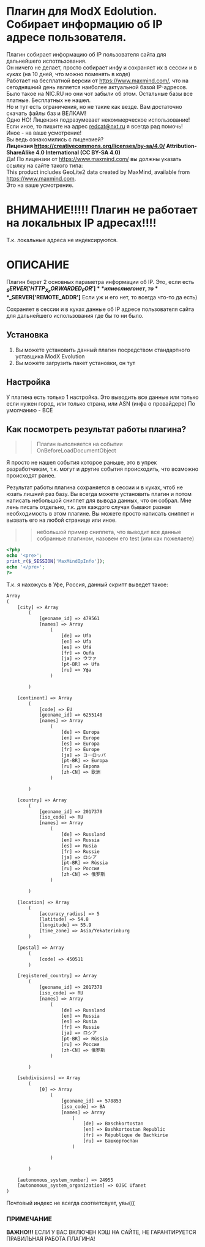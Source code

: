 # Плагин для ModX Edolution. Собирает информацию об IP адресе пользователя.

Плагин собирает информацию об IP пользователя сайта для дальнейшего испотльзования.<br>
Он ничего не делает, просто собирает инфу и сохраняет их в сессии и в куках (на 10 дней, что можно поменять в коде)<br>
Работает на бесплатной версии от https://www.maxmind.com/, что на сегодняшний день является наиболее актуальной базой IP-адресов.<br>
Было такое на NIC.RU но они чот забыли об этом. Остальные базы все платные. Бесплатных не нашел.<br>
Но и тут есть ограничения, но не такие как везде. Вам достаточно скачать файлы баз и ВЕЛКАМ!<br>
Одно НО! Лицензия подразумевает некоммерческое использование!<br>
Если иное, то пишите на адрес redcat@nxt.ru я всегда рад помочь!<br>
Иное - на ваше усмотрение!<br>
Вы ведь ознакомились с лицензией? <br>
**Лицензия https://creativecommons.org/licenses/by-sa/4.0/ Attribution-ShareAlike 4.0 International (CC BY-SA 4.0)**<br>
Да! По лицензии от https://www.maxmind.com/ вы должны указать ссылку на сайте такого типа:<br>
This product includes GeoLite2 data created by MaxMind, available from <a href="https://www.maxmind.com">https://www.maxmind.com</a>.<br>
Это на ваше усмотрение.

# ВНИМАНИЕ!!!!! Плагин не работает на локальных IP адресах!!!!

Т.к. локальные адреса не индексируются.

# ОПИСАНИЕ

Плагин берет 2 основных параметра информации об IP.
Это, если есть **$_SERVER['HTTP_X_FORWARDED_FOR']** или если его нет, то **$_SERVER['REMOTE_ADDR']** 
Если уж и его нет, то всегда что-то да есть)

Сохраняет в сессии и в куках данные об IP адресе пользователя сайта для дальнейшего использования где бы то ни было.

## Установка

1. Вы можете установить данный плагин посредством стандартного уставщика ModX Evolution
2. Вы можете загрузить пакет установки, он тут

## Настройка

У плагина есть только 1 настройка. Это выводить все данные или только если нужен город, или только страна, или ASN (инфа о провайдере)
По умолчанию - ВСЕ

## Как посмотреть результат работы плагина?

>> Плагин выполняется на событии OnBeforeLoadDocumentObject<br>

Я просто не нашел события которое раньше, это в упрек разработчикам, т.к. могут и другие события происходить, что возможно происходят ранее.

Результат работы плагина сохраняется в сессии и в куках, чтоб не юзать лишний раз базу.
Вы всегда можете установить плагин и потом написать небольшой сниппет для вывода данных, что он собрал.
Мне лень писать отдельно, т.к. для каждого случая бывают разная необходимость в этом плагине.
Вы можете просто написать сниппет и вызвать его на любой странице или иное.

>> небольшой пример сниппета, что выводит все данные собранные плагином, назовем его test (или как пожелаете) <br>

```php
<?php 
echo '<pre>';
print_r($_SESSION['MaxMindIpInfo']);
echo '</pre>';
?>
```

Т.к. я нахожусь в Уфе, Россия, данный скрипт выведет такое:
```html
Array
(
    [city] => Array
        (
            [geoname_id] => 479561
            [names] => Array
                (
                    [de] => Ufa
                    [en] => Ufa
                    [es] => Ufá
                    [fr] => Oufa
                    [ja] => ウファ
                    [pt-BR] => Ufa
                    [ru] => Уфа
                )

        )

    [continent] => Array
        (
            [code] => EU
            [geoname_id] => 6255148
            [names] => Array
                (
                    [de] => Europa
                    [en] => Europe
                    [es] => Europa
                    [fr] => Europe
                    [ja] => ヨーロッパ
                    [pt-BR] => Europa
                    [ru] => Европа
                    [zh-CN] => 欧洲
                )

        )

    [country] => Array
        (
            [geoname_id] => 2017370
            [iso_code] => RU
            [names] => Array
                (
                    [de] => Russland
                    [en] => Russia
                    [es] => Rusia
                    [fr] => Russie
                    [ja] => ロシア
                    [pt-BR] => Rússia
                    [ru] => Россия
                    [zh-CN] => 俄罗斯
                )

        )

    [location] => Array
        (
            [accuracy_radius] => 5
            [latitude] => 54.8
            [longitude] => 55.9
            [time_zone] => Asia/Yekaterinburg
        )

    [postal] => Array
        (
            [code] => 450511
        )

    [registered_country] => Array
        (
            [geoname_id] => 2017370
            [iso_code] => RU
            [names] => Array
                (
                    [de] => Russland
                    [en] => Russia
                    [es] => Rusia
                    [fr] => Russie
                    [ja] => ロシア
                    [pt-BR] => Rússia
                    [ru] => Россия
                    [zh-CN] => 俄罗斯
                )

        )

    [subdivisions] => Array
        (
            [0] => Array
                (
                    [geoname_id] => 578853
                    [iso_code] => BA
                    [names] => Array
                        (
                            [de] => Baschkortostan
                            [en] => Bashkortostan Republic
                            [fr] => République de Bachkirie
                            [ru] => Башкортостан
                        )

                )

        )

    [autonomous_system_number] => 24955
    [autonomous_system_organization] => OJSC Ufanet
)
```

Почтовый индекс не всегда соответсвует, увы(((


### ПРИМЕЧАНИЕ
**ВАЖНО!!!**
ЕСЛИ У ВАС ВКЛЮЧЕН КЭШ НА САЙТЕ, НЕ ГАРАНТИРУЕТСЯ ПРАВИЛЬНАЯ РАБОТА ПЛАГИНА!